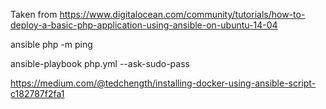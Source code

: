 Taken from https://www.digitalocean.com/community/tutorials/how-to-deploy-a-basic-php-application-using-ansible-on-ubuntu-14-04

ansible php -m ping

ansible-playbook php.yml --ask-sudo-pass

https://medium.com/@tedchength/installing-docker-using-ansible-script-c182787f2fa1

